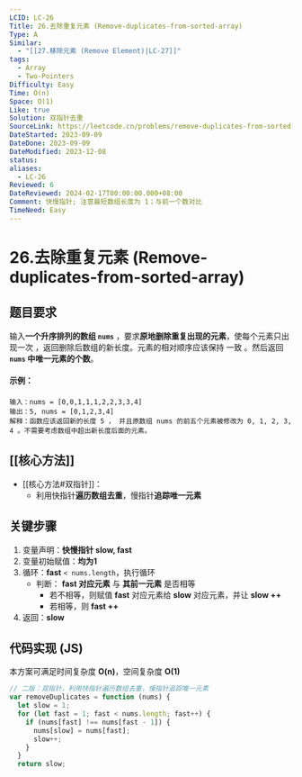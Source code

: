 ```yaml
---
LCID: LC-26
Title: 26.去除重复元素 (Remove-duplicates-from-sorted-array)
Type: A
Similar:
  - "[[27.移除元素 (Remove Element)|LC-27]]"
tags:
  - Array
  - Two-Pointers
Difficulty: Easy
Time: O(n)
Space: O(1)
Like: true
Solution: 双指针去重
SourceLink: https://leetcode.cn/problems/remove-duplicates-from-sorted-array
DateStarted: 2023-09-09
DateDone: 2023-09-09
DateModified: 2023-12-08
status: 
aliases:
  - LC-26
Reviewed: 6
DateReviewed: 2024-02-17T00:00:00.000+08:00
Comment: 快慢指针; 注意最短数组长度为 1；与前一个数对比
TimeNeed: Easy
---
```

# 26.去除重复元素 (Remove-duplicates-from-sorted-array)
## 题目要求
输入**一个升序排列的数组 `nums`** ，要求**原地删除重复出现的元素**，使每个元素只出现一次 ，返回删除后数组的新长度。元素的相对顺序应该保持 一致 。然后返回 **`nums` 中唯一元素的个数**。  
#### 示例：
<!--SR:!2023-09-15,3,250!2023-09-15,3,250!2023-09-15,3,250-->

```
输入：nums = [0,0,1,1,1,2,2,3,3,4]
输出：5, nums = [0,1,2,3,4]
解释：函数应该返回新的长度 5 ， 并且原数组 nums 的前五个元素被修改为 0, 1, 2, 3, 4 。不需要考虑数组中超出新长度后面的元素。
```

## [[核心方法]]
- [[核心方法#双指针]]：
	- 利用快指针**遍历数组去重**，慢指针**追踪唯一元素**
## 关键步骤
1. 变量声明：**快慢指针 slow, fast**
2. 变量初始赋值：**均为1**
3. 循环：**fast** `< nums.length`，执行循环
	- 判断： **fast 对应元素** 与 **其前一元素** 是否相等
		- 若不相等，则赋值 **fast** 对应元素给 **slow** 对应元素，并让 **slow ++**
		- 若相等，则 **fast ++**
4. 返回：**slow**
## 代码实现 (JS)
本方案可满足时间复杂度 **O(n)**，空间复杂度 **O(1)**
```js
// 二版：双指针，利用快指针遍历数组去重，慢指针追踪唯一元素
var removeDuplicates = function (nums) {
  let slow = 1;
  for (let fast = 1; fast < nums.length; fast++) {
    if (nums[fast] !== nums[fast - 1]) {
      nums[slow] = nums[fast];
      slow++;
    }
  }
  return slow;
```